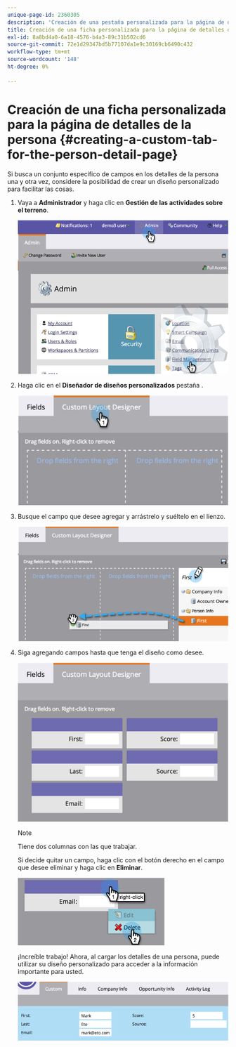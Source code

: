 ```yaml
---
unique-page-id: 2360305
description: 'Creación de una pestaña personalizada para la página de detalles de la persona: Marketo Docs: documentación del producto'
title: Creación de una ficha personalizada para la página de detalles de la persona
exl-id: 8a8bd4a0-6a18-4576-b4a3-89c31b502cd6
source-git-commit: 72e1d29347bd5b77107da1e9c30169cb6490c432
workflow-type: tm+mt
source-wordcount: '148'
ht-degree: 0%

---
```


# Creación de una ficha personalizada para la página de detalles de la persona {#creating-a-custom-tab-for-the-person-detail-page}

Si busca un conjunto específico de campos en los detalles de la persona una y otra vez, considere la posibilidad de crear un diseño personalizado para facilitar las cosas.

1. Vaya a **Administrador** y haga clic en **Gestión de las actividades sobre el terreno**.

   ![](assets/image2014-9-16-16-3a41-3a41.png)

1. Haga clic en el **Diseñador de diseños personalizados** pestaña .

   ![](assets/image2014-9-16-16-3a41-3a55.png)

1. Busque el campo que desee agregar y arrástrelo y suéltelo en el lienzo.

   ![](assets/three-1.png)

1. Siga agregando campos hasta que tenga el diseño como desee.

   ![](assets/image2014-9-16-16-3a42-3a25.png)

   >[!NOTE]
   >
   >Tiene dos columnas con las que trabajar.

   Si decide quitar un campo, haga clic con el botón derecho en el campo que desee eliminar y haga clic en **Eliminar**.

   ![](assets/image2014-9-16-16-3a43-3a56.png)

   ¡Increíble trabajo! Ahora, al cargar los detalles de una persona, puede utilizar su diseño personalizado para acceder a la información importante para usted.

   ![](assets/six-1.png)
